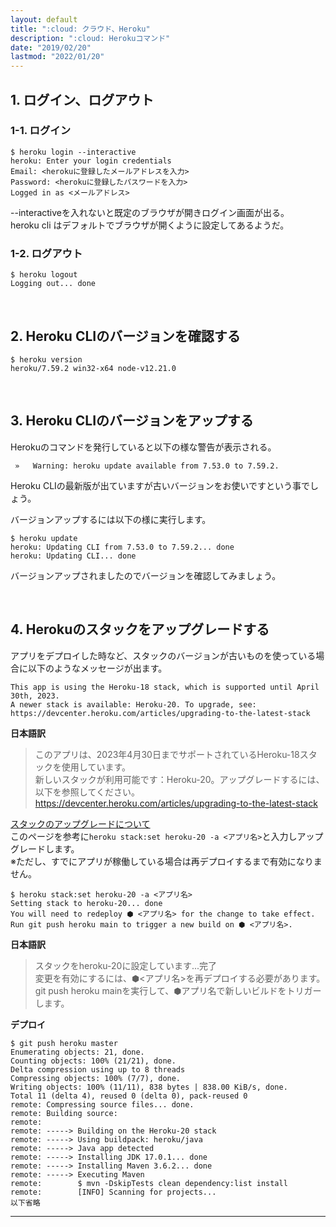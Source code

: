 ```yaml
---
layout: default
title: ":cloud: クラウド、Heroku"
description: ":cloud: Herokuコマンド"
date: "2019/02/20"
lastmod: "2022/01/20"
---
```


## 1. ログイン、ログアウト

### 1-1. ログイン

    $ heroku login --interactive
    heroku: Enter your login credentials
    Email: <herokuに登録したメールアドレスを入力>
    Password: <herokuに登録したパスワードを入力>
    Logged in as <メールアドレス>

\--interactiveを入れないと既定のブラウザが開きログイン画面が出る。  
heroku cli はデフォルトでブラウザが開くように設定してあるようだ。  

### 1-2. ログアウト

    $ heroku logout
    Logging out... done

<br />

## 2. Heroku CLIのバージョンを確認する

    $ heroku version
    heroku/7.59.2 win32-x64 node-v12.21.0

<br />

## 3. Heroku CLIのバージョンをアップする

Herokuのコマンドを発行していると以下の様な警告が表示される。  

```\#heroku
 »   Warning: heroku update available from 7.53.0 to 7.59.2.
```

Heroku CLIの最新版が出ていますが古いバージョンをお使いですという事でしょう。  

バージョンアップするには以下の様に実行します。  

    $ heroku update
    heroku: Updating CLI from 7.53.0 to 7.59.2... done
    heroku: Updating CLI... done

バージョンアップされましたのでバージョンを確認してみましょう。  

<br />

## 4. Herokuのスタックをアップグレードする  
アプリをデプロイした時など、スタックのバージョンが古いものを使っている場合に以下のようなメッセージが出ます。  

    This app is using the Heroku-18 stack, which is supported until April 30th, 2023.
    A newer stack is available: Heroku-20. To upgrade, see:
    https://devcenter.heroku.com/articles/upgrading-to-the-latest-stack

**日本語訳**  

> このアプリは、2023年4月30日までサポートされているHeroku-18スタックを使用しています。  
> 新しいスタックが利用可能です：Heroku-20。アップグレードするには、以下を参照してください。  
> https://devcenter.heroku.com/articles/upgrading-to-the-latest-stack  

[スタックのアップグレードについて](https://devcenter.heroku.com/ja/articles/upgrading-to-the-latest-stack)  
このページを参考に`heroku stack:set heroku-20 -a <アプリ名>`と入力しアップグレードします。  
※ただし、すでにアプリが稼働している場合は再デプロイするまで有効になりません。  

    $ heroku stack:set heroku-20 -a <アプリ名>
    Setting stack to heroku-20... done
    You will need to redeploy ⬢ <アプリ名> for the change to take effect.
    Run git push heroku main to trigger a new build on ⬢ <アプリ名>.

**日本語訳**  

> スタックをheroku-20に設定しています...完了  
> 変更を有効にするには、⬢<アプリ名>を再デプロイする必要があります。  
>  git push heroku mainを実行して、⬢アプリ名で新しいビルドをトリガーします。  

**デプロイ**  

    $ git push heroku master
    Enumerating objects: 21, done.
    Counting objects: 100% (21/21), done.
    Delta compression using up to 8 threads
    Compressing objects: 100% (7/7), done.
    Writing objects: 100% (11/11), 838 bytes | 838.00 KiB/s, done.
    Total 11 (delta 4), reused 0 (delta 0), pack-reused 0
    remote: Compressing source files... done.
    remote: Building source:
    remote:
    remote: -----> Building on the Heroku-20 stack
    remote: -----> Using buildpack: heroku/java
    remote: -----> Java app detected
    remote: -----> Installing JDK 17.0.1... done
    remote: -----> Installing Maven 3.6.2... done
    remote: -----> Executing Maven
    remote:        $ mvn -DskipTests clean dependency:list install
    remote:        [INFO] Scanning for projects...
    以下省略


* * *
